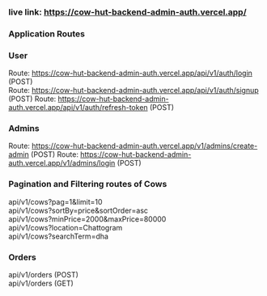 ### live link: https://cow-hut-backend-admin-auth.vercel.app/

### Application Routes

### User
Route: https://cow-hut-backend-admin-auth.vercel.app/api/v1/auth/login (POST) <br>
Route: https://cow-hut-backend-admin-auth.vercel.app/api/v1/auth/signup (POST)
Route: https://cow-hut-backend-admin-auth.vercel.app/api/v1/auth/refresh-token (POST)
###  Admins
Route: https://cow-hut-backend-admin-auth.vercel.app/v1/admins/create-admin (POST)
Route: https://cow-hut-backend-admin-auth.vercel.app/v1/admins/login (POST)
###  Pagination and Filtering routes of Cows
api/v1/cows?pag=1&limit=10 <br>
api/v1/cows?sortBy=price&sortOrder=asc<br>
api/v1/cows?minPrice=2000&maxPrice=80000<br>
api/v1/cows?location=Chattogram<br>
api/v1/cows?searchTerm=dha<br>
###  Orders
api/v1/orders (POST) <br>
api/v1/orders (GET) <br>